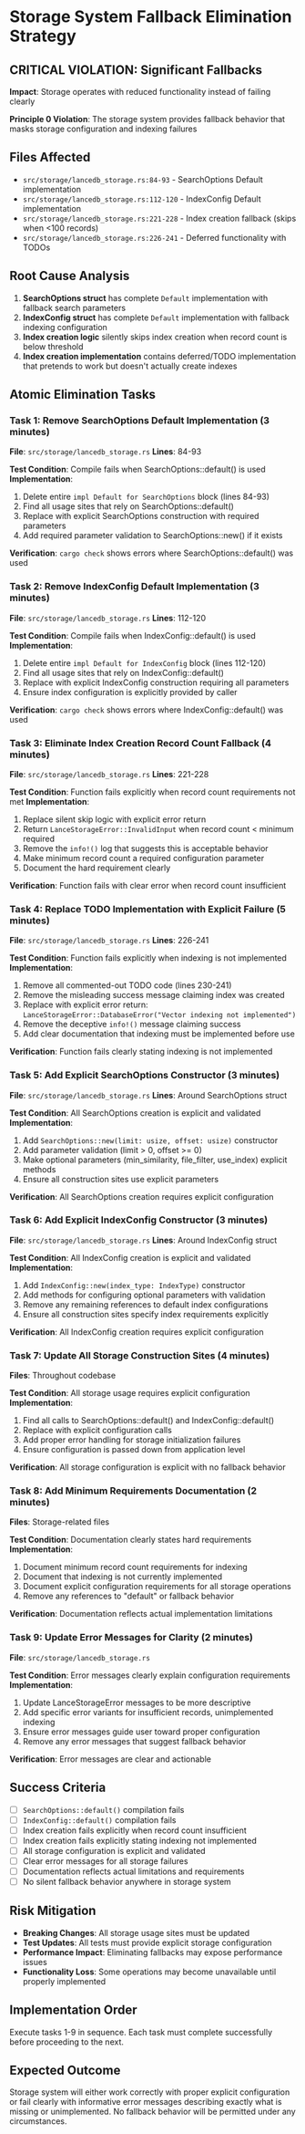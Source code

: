 # Storage System Fallback Elimination Strategy

## CRITICAL VIOLATION: Significant Fallbacks
**Impact**: Storage operates with reduced functionality instead of failing clearly

**Principle 0 Violation**: The storage system provides fallback behavior that masks storage configuration and indexing failures

## Files Affected
- `src/storage/lancedb_storage.rs:84-93` - SearchOptions Default implementation  
- `src/storage/lancedb_storage.rs:112-120` - IndexConfig Default implementation
- `src/storage/lancedb_storage.rs:221-228` - Index creation fallback (skips when <100 records)
- `src/storage/lancedb_storage.rs:226-241` - Deferred functionality with TODOs

## Root Cause Analysis
1. **SearchOptions struct** has complete `Default` implementation with fallback search parameters
2. **IndexConfig struct** has complete `Default` implementation with fallback indexing configuration  
3. **Index creation logic** silently skips index creation when record count is below threshold
4. **Index creation implementation** contains deferred/TODO implementation that pretends to work but doesn't actually create indexes

## Atomic Elimination Tasks

### Task 1: Remove SearchOptions Default Implementation (3 minutes)
**File**: `src/storage/lancedb_storage.rs`
**Lines**: 84-93

**Test Condition**: Compile fails when SearchOptions::default() is used
**Implementation**:
1. Delete entire `impl Default for SearchOptions` block (lines 84-93)
2. Find all usage sites that rely on SearchOptions::default()
3. Replace with explicit SearchOptions construction with required parameters
4. Add required parameter validation to SearchOptions::new() if it exists

**Verification**: `cargo check` shows errors where SearchOptions::default() was used

### Task 2: Remove IndexConfig Default Implementation (3 minutes)
**File**: `src/storage/lancedb_storage.rs`
**Lines**: 112-120

**Test Condition**: Compile fails when IndexConfig::default() is used
**Implementation**:
1. Delete entire `impl Default for IndexConfig` block (lines 112-120)
2. Find all usage sites that rely on IndexConfig::default()
3. Replace with explicit IndexConfig construction requiring all parameters
4. Ensure index configuration is explicitly provided by caller

**Verification**: `cargo check` shows errors where IndexConfig::default() was used

### Task 3: Eliminate Index Creation Record Count Fallback (4 minutes)
**File**: `src/storage/lancedb_storage.rs`
**Lines**: 221-228

**Test Condition**: Function fails explicitly when record count requirements not met
**Implementation**:
1. Replace silent skip logic with explicit error return
2. Return `LanceStorageError::InvalidInput` when record count < minimum required
3. Remove the `info!()` log that suggests this is acceptable behavior
4. Make minimum record count a required configuration parameter
5. Document the hard requirement clearly

**Verification**: Function fails with clear error when record count insufficient

### Task 4: Replace TODO Implementation with Explicit Failure (5 minutes)
**File**: `src/storage/lancedb_storage.rs`
**Lines**: 226-241

**Test Condition**: Function fails explicitly when indexing is not implemented
**Implementation**:
1. Remove all commented-out TODO code (lines 230-241)
2. Remove the misleading success message claiming index was created
3. Replace with explicit error return: `LanceStorageError::DatabaseError("Vector indexing not implemented")`
4. Remove the deceptive `info!()` message claiming success
5. Add clear documentation that indexing must be implemented before use

**Verification**: Function fails clearly stating indexing is not implemented

### Task 5: Add Explicit SearchOptions Constructor (3 minutes)
**File**: `src/storage/lancedb_storage.rs`
**Lines**: Around SearchOptions struct

**Test Condition**: All SearchOptions creation is explicit and validated
**Implementation**:
1. Add `SearchOptions::new(limit: usize, offset: usize)` constructor
2. Add parameter validation (limit > 0, offset >= 0)
3. Make optional parameters (min_similarity, file_filter, use_index) explicit methods
4. Ensure all construction sites use explicit parameters

**Verification**: All SearchOptions creation requires explicit configuration

### Task 6: Add Explicit IndexConfig Constructor (3 minutes)
**File**: `src/storage/lancedb_storage.rs`
**Lines**: Around IndexConfig struct

**Test Condition**: All IndexConfig creation is explicit and validated
**Implementation**:
1. Add `IndexConfig::new(index_type: IndexType)` constructor
2. Add methods for configuring optional parameters with validation
3. Remove any remaining references to default index configurations
4. Ensure all construction sites specify index requirements explicitly

**Verification**: All IndexConfig creation requires explicit configuration

### Task 7: Update All Storage Construction Sites (4 minutes)
**Files**: Throughout codebase

**Test Condition**: All storage usage requires explicit configuration
**Implementation**:
1. Find all calls to SearchOptions::default() and IndexConfig::default()
2. Replace with explicit configuration calls
3. Add proper error handling for storage initialization failures
4. Ensure configuration is passed down from application level

**Verification**: All storage configuration is explicit with no fallback behavior

### Task 8: Add Minimum Requirements Documentation (2 minutes)
**Files**: Storage-related files

**Test Condition**: Documentation clearly states hard requirements
**Implementation**:
1. Document minimum record count requirements for indexing
2. Document that indexing is not currently implemented
3. Document explicit configuration requirements for all storage operations
4. Remove any references to "default" or fallback behavior

**Verification**: Documentation reflects actual implementation limitations

### Task 9: Update Error Messages for Clarity (2 minutes)
**File**: `src/storage/lancedb_storage.rs`

**Test Condition**: Error messages clearly explain configuration requirements
**Implementation**:
1. Update LanceStorageError messages to be more descriptive
2. Add specific error variants for insufficient records, unimplemented indexing
3. Ensure error messages guide user toward proper configuration
4. Remove any error messages that suggest fallback behavior

**Verification**: Error messages are clear and actionable

## Success Criteria
- [ ] `SearchOptions::default()` compilation fails
- [ ] `IndexConfig::default()` compilation fails  
- [ ] Index creation fails explicitly when record count insufficient
- [ ] Index creation fails explicitly stating indexing not implemented
- [ ] All storage configuration is explicit and validated
- [ ] Clear error messages for all storage failures
- [ ] Documentation reflects actual limitations and requirements
- [ ] No silent fallback behavior anywhere in storage system

## Risk Mitigation
- **Breaking Changes**: All storage usage sites must be updated
- **Test Updates**: All tests must provide explicit storage configuration
- **Performance Impact**: Eliminating fallbacks may expose performance issues
- **Functionality Loss**: Some operations may become unavailable until properly implemented

## Implementation Order
Execute tasks 1-9 in sequence. Each task must complete successfully before proceeding to the next.

## Expected Outcome
Storage system will either work correctly with proper explicit configuration or fail clearly with informative error messages describing exactly what is missing or unimplemented. No fallback behavior will be permitted under any circumstances.